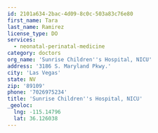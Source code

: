 ```yaml
---
id: 2101a634-2bac-4d09-8c0c-503a83c76e80
first_name: Tara
last_name: Ramirez
license_type: DO
services:
  - neonatal-perinatal-medicine
category: doctors
org_name: 'Sunrise Children''s Hospital, NICU'
address: '3186 S. Maryland Pkwy.'
city: 'Las Vegas'
state: NV
zip: '89109'
phone: '7026975234'
title: 'Sunrise Children''s Hospital, NICU'
_geoloc:
  lng: -115.14796
  lat: 36.126038
---
```

